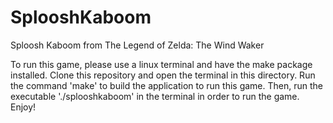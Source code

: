 # SplooshKaboom
Sploosh Kaboom from The Legend of Zelda: The Wind Waker

To run this game, please use a linux terminal and have the make package installed. Clone this repository and open the terminal in this directory. 
Run the command 'make' to build the application to run this game. Then, run the executable './splooshkaboom' in the terminal in order to run the game. Enjoy!
